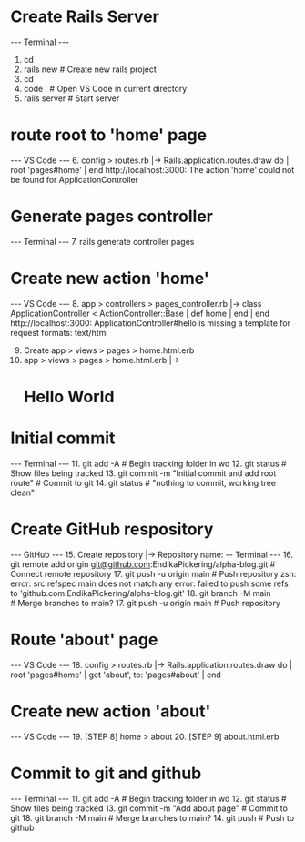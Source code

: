 # Create Rails Server
--- Terminal ---
1. cd <directory>
2. rails new <name>			# Create new rails project
3. cd <name>
4. code .					      # Open VS Code in current directory
5. rails server				  # Start server

# route root to 'home' page
--- VS Code ---
6. config > routes.rb
|-> Rails.application.routes.draw do
|     root 'pages#home'
|	end
http://localhost:3000: The action 'home' could not be found for ApplicationController

# Generate pages controller
--- Terminal ---
7. rails generate controller pages

# Create new action 'home'
--- VS Code ---
8. app > controllers > pages_controller.rb
|-> class ApplicationController < ActionController::Base
|	  def home
|	  end
|	end
http://localhost:3000: ApplicationController#hello is missing a template for request formats: text/html

9. Create app > views > pages > home.html.erb
10. app > views > pages > home.html.erb
|-> <h1>Hello World</h1>

# Initial commit
--- Terminal ---
11. git add -A                                                            # Begin tracking folder in wd
12. git status                                                            # Show files being tracked
13. git commit -m "Initial commit and add root route"                     # Commit to git
14. git status                                                            # "nothing to commit, working tree clean"

# Create GitHub respository
--- GitHub ---
15. Create repository
|-> Repository name: <name>
-- Terminal ---
16. git remote add origin git@github.com:EndikaPickering/alpha-blog.git   # Connect remote repository
17. git push -u origin main                                               # Push repository
zsh: error: src refspec main does not match any
error: failed to push some refs to 'github.com:EndikaPickering/alpha-blog.git'
18. git branch -M main                                                    # Merge branches to main?
17. git push -u origin main                                               # Push repository

# Route 'about' page
--- VS Code ---
18. config > routes.rb
|-> Rails.application.routes.draw do
|     root 'pages#home'
|     get 'about', to: 'pages#about'
|	end

# Create new action 'about'
--- VS Code ---
19. [STEP 8] home > about
20. [STEP 9] about.html.erb

#  Commit to git and github
--- Terminal ---
11. git add -A                                                            # Begin tracking folder in wd
12. git status                                                            # Show files being tracked
13. git commit -m "Add about page"                                        # Commit to git
18. git branch -M main                                                    # Merge branches to main?
14. git push                                                              # Push to github
